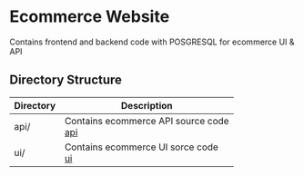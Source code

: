 # Ecommerce Website 
Contains frontend and backend code with POSGRESQL for ecommerce UI & API

## Directory Structure

**Directory** | **Description**
------------------ | --------------
api/ | Contains ecommerce API source code <br /> [api](api/README.md)
ui/  | Contains ecommerce UI sorce code <br /> [ui](ui/README.md)
